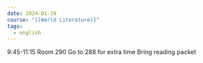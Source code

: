 ```yaml
---
date: 2024-01-19
course: "[[World Literature]]"
tags:
  - english
---
```

9:45-11:15
Room 290
Go to 288 for extra time
Bring reading packet
